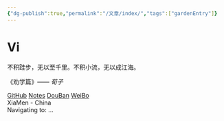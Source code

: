```yaml
---
{"dg-publish":true,"permalink":"/文章/index/","tags":["gardenEntry"]}
---
```



<!doctype html>
<html lang="zh" class="no-js">
<head>
  <meta charset="utf-8">
  <meta http-equiv="X-UA-Compatible" content="IE=edge">
  <meta name="viewport" content="width=device-width, initial-scale=1">
  <title>Vi</title>
  <meta name="Description" content="Home Page of iissnan">
  <meta name="color-scheme" content="dark light">
  <script>(function(H){H.className=H.className.replace(/\bno-js\b/,'js')})(document.documentElement)</script>
  <link rel="stylesheet" type="text/css" href="assets/css/main.css"/>
</head>

<body>
  <div class="vi">
    <h1 class="animate-slide-in-down">Vi</h1>
    <div class="quote">
      <span class="quote-line quote-line-start animate-slide-in-left"></span>
      <span class="quote-icon quote-icon-start animate-slide-in-down">
        <i class="icon icon-quotes-left"></i>
      </span>
      <p class="quote-content animate-slide-in-down">不积跬步，无以至千里。不积小流，无以成江海。</p>
      <p class="quote-author animate-slide-in-down">《劝学篇》—— <em>荀子</em></p>
      <span class="quote-icon quote-icon-end animate-slide-in-up">
        <i class="icon icon-quotes-right"></i>
      </span>
      <span class="quote-line quote-line-end animate-slide-in-right"></span>
    </div>
    <div class="links">
      <a href="https://github.com/iissnan" class="animate-slide-in-down">GitHub</a>
      <a href="https://notes.iissnan.com" class="animate-slide-in-down">Notes</a>
      <a href="https://douban.com/people/iissnan" class="animate-slide-in-down">DouBan</a>
      <a href="https://weibo.com/iissnan" class="animate-slide-in-down">WeiBo</a>
    </div>
    <div class="location">
      <span class="location-icon animate-slide-in-up">
        <i class="icon icon-map-pin"></i>
      </span>
      <span class="location-text animate-slide-in-down">XiaMen - China</span>
    </div>
    <div class="relocating">
      Navigating to: <span class="relocate-location"></span>...
    </div>
  </div>

  <script src="assets/vendors/jquery-3.3.1.min.js"></script>
  <script>
    $(function () {
      var SLIDE_IN_DOWN = { opacity: 1, top: 0 };
      var SLIDE_IN_UP = { opacity: 1, bottom: 0 };
      var SLIDE_IN_LEFT = { left: 0 };
      var SLIDE_IN_RIGHT = { right: 0 };

      registerCheatCode();
      executeAnimations();

      function executeAnimations() {
        $.when()
          .then(animateTitle)
          .then(animateQuote)
          .then(animateLinks)
          .then(animateLocation);
      }

      function animateTitle() {
        return animate('h1', SLIDE_IN_DOWN);
      }

      function animateQuote() {
        return $.when(
          animate('.quote-line-start', SLIDE_IN_LEFT),
          animate('.quote-line-end',SLIDE_IN_RIGHT),
          animate('.quote-icon-start', SLIDE_IN_DOWN),
          animate('.quote-icon-end', SLIDE_IN_UP)
        )
          .then(function () {
            return animate('.quote-content', SLIDE_IN_DOWN);
          })
          .then(function () {
            return animate('.quote-author', SLIDE_IN_DOWN);
          });
      }

      function animateLinks() {
        var DELAY_STEP = 200;
        var elements = $('.links a');
        var concurrent = $.makeArray(elements)
          .map(function (element, index) {
            return animate(element, SLIDE_IN_DOWN, index * DELAY_STEP);
          });

        return $.when.apply($, concurrent);
      }

      function animateLocation() {
        return $.when(
          animate('.location-icon', SLIDE_IN_UP),
          animate('.location-text', SLIDE_IN_DOWN)
        );
      }

      function animate(selector, properties, delay, options) {
        delay = delay || 0;
        return $(selector).delay(delay)
          .animate(properties, options)
          .promise();
      }

      function registerCheatCode() {
        $(document.body).on('keydown', function (event) {
          var KEY_B = 66;

          if (event.which === KEY_B) {
            $('.relocate-location').text('Bookmark Page');
            $('.relocating').css('opacity', 1);

            window.setTimeout(function () {
              window.location.href = '/bookmarks.html';
            }, 1000);
          }
        });
      }
    });
  </script>
</body>
</html>